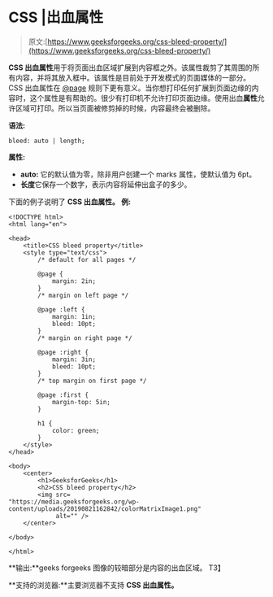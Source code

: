 # CSS |出血属性

> 原文:[https://www.geeksforgeeks.org/css-bleed-property/](https://www.geeksforgeeks.org/css-bleed-property/)

**CSS 出血属性**用于将页面出血区域扩展到内容框之外。该属性裁剪了其周围的所有内容，并将其放入框中。该属性是目前处于开发模式的页面媒体的一部分。CSS 出血属性在 [@page](https://www.geeksforgeeks.org/css-page-rule/) 规则下更有意义。当你想打印任何扩展到页面边缘的内容时，这个属性是有帮助的。很少有打印机不允许打印页面边缘。使用出血**属性**允许区域可打印。所以当页面被修剪掉的时候，内容最终会被删除。

**语法:**

```
bleed: auto | length;
```

**属性:**

*   **auto:** 它的默认值为零，除非用户创建一个 marks 属性，使默认值为 6pt。
*   **长度**它保存一个数字，表示内容将延伸出盒子的多少。

下面的例子说明了 **CSS 出血属性。**
**例:**

```
<!DOCTYPE html>
<html lang="en">

<head>
    <title>CSS bleed property</title>
    <style type="text/css">
        /* default for all pages */

        @page {
            margin: 2in;
        }
        /* margin on left page */

        @page :left {
            margin: 1in;
            bleed: 10pt;
        }
        /* margin on right page */

        @page :right {
            margin: 3in;
            bleed: 10pt;
        }
        /* top margin on first page */

        @page :first {
            margin-top: 5in;
        }

        h1 {
            color: green;
        }
    </style>
</head>

<body>
    <center>
        <h1>GeeksforGeeks</h1>
        <h2>CSS bleed property</h2>
        <img src=
"https://media.geeksforgeeks.org/wp-content/uploads/20190821162842/colorMatrixImage1.png" 
             alt="" />
    </center>

</body>

</html>
```

**输出:**geeks forgeeks 图像的较暗部分是内容的出血区域。
T3】

**支持的浏览器:**主要浏览器不支持 **CSS 出血属性。**